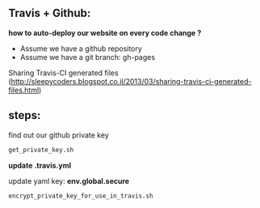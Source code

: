 Travis + Github: 
----
**how to auto-deploy our website on every code change ?**
- Assume we have a github repository
- Assume we have a git branch: gh-pages

Sharing Travis-CI generated files (http://sleepycoders.blogspot.co.il/2013/03/sharing-travis-ci-generated-files.html)


steps:
---

 find out our github private key
```bash
get_private_key.sh
```

**update .travis.yml**

 update yaml key: **env.global.secure**
```bash
encrypt_private_key_for_use_in_travis.sh
```

